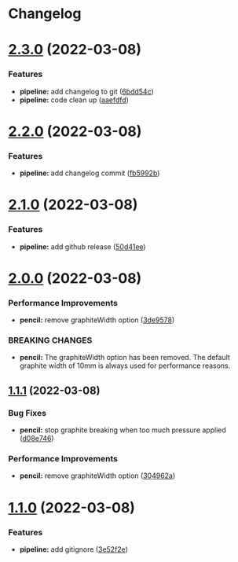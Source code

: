 # Changelog

# [2.3.0](https://github.com/prashant2402/mlflow-helm/compare/v2.2.0...v2.3.0) (2022-03-08)


### Features

* **pipeline:** add changelog to git ([6bdd54c](https://github.com/prashant2402/mlflow-helm/commit/6bdd54c432c9ce7063418f166d36f90aadb1e341))
* **pipeline:** code clean up ([aaefdfd](https://github.com/prashant2402/mlflow-helm/commit/aaefdfd3f4a7041c442e929a1968fb724c60d705))

# [2.2.0](https://github.com/prashant2402/mlflow-helm/compare/v2.1.0...v2.2.0) (2022-03-08)


### Features

* **pipeline:** add changelog commit ([fb5992b](https://github.com/prashant2402/mlflow-helm/commit/fb5992bcf8186d1c9d05bfda6dc1ad49102b7705))

# [2.1.0](https://github.com/prashant2402/mlflow-helm/compare/v2.0.0...v2.1.0) (2022-03-08)


### Features

* **pipeline:** add github release ([50d41ee](https://github.com/prashant2402/mlflow-helm/commit/50d41ee6224eab782afcaa9184ac11901a39b318))

# [2.0.0](https://github.com/prashant2402/mlflow-helm/compare/v1.1.1...v2.0.0) (2022-03-08)


### Performance Improvements

* **pencil:** remove graphiteWidth option ([3de9578](https://github.com/prashant2402/mlflow-helm/commit/3de9578fc343062c2ac73734bd9982be24740d7c))


### BREAKING CHANGES

* **pencil:** The graphiteWidth option has been removed.
The default graphite width of 10mm is always used for performance reasons.

## [1.1.1](https://github.com/prashant2402/mlflow-helm/compare/v1.1.0...v1.1.1) (2022-03-08)


### Bug Fixes

* **pencil:** stop graphite breaking when too much pressure applied ([d08e746](https://github.com/prashant2402/mlflow-helm/commit/d08e74643771fa9224a64f13412c801f575c1a97))


### Performance Improvements

* **pencil:** remove graphiteWidth option ([304962a](https://github.com/prashant2402/mlflow-helm/commit/304962a697ae4b0268b04023d39b9dd95b6844b9))

# [1.1.0](https://github.com/prashant2402/mlflow-helm/compare/v1.0.0...v1.1.0) (2022-03-08)


### Features

* **pipeline:** add gitignore ([3e52f2e](https://github.com/prashant2402/mlflow-helm/commit/3e52f2ea7ede303ac94627f9289bc7fd5f5f271f))
